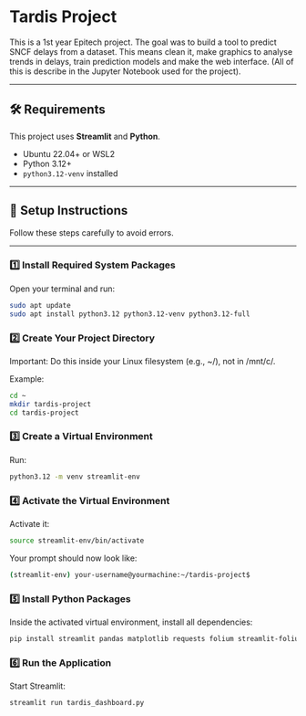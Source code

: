 # Tardis Project

This is a 1st year Epitech project. The goal was to build a tool to predict SNCF delays from a dataset.
This means clean it, make graphics to analyse trends in delays, train prediction models and make the web interface.
(All of this is describe in the Jupyter Notebook used for the project).

---

## 🛠️ Requirements

This project uses **Streamlit** and **Python**.

- Ubuntu 22.04+ or WSL2
- Python 3.12+
- `python3.12-venv` installed

---

## 🚀 Setup Instructions

Follow these steps carefully to avoid errors.

---

### 1️⃣ Install Required System Packages

Open your terminal and run:

```bash
sudo apt update
sudo apt install python3.12 python3.12-venv python3.12-full
```

### 2️⃣ Create Your Project Directory

Important: Do this inside your Linux filesystem (e.g., ~/), not in /mnt/c/.

Example:

```bash
cd ~
mkdir tardis-project
cd tardis-project
```

### 3️⃣ Create a Virtual Environment

Run:
```bash
python3.12 -m venv streamlit-env
```

### 4️⃣ Activate the Virtual Environment

Activate it:
```bash
source streamlit-env/bin/activate
```
Your prompt should now look like:
```bash
(streamlit-env) your-username@yourmachine:~/tardis-project$
```

### 5️⃣ Install Python Packages
Inside the activated virtual environment, install all dependencies:
```bash
pip install streamlit pandas matplotlib requests folium streamlit-folium pillow scikit-learn
```

### 6️⃣ Run the Application
Start Streamlit:
```bash
streamlit run tardis_dashboard.py
```